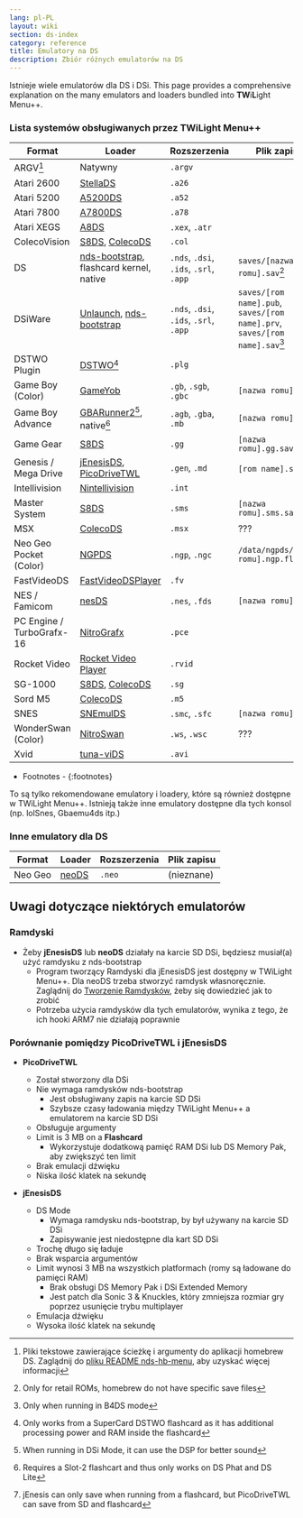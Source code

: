 ```yaml
---
lang: pl-PL
layout: wiki
section: ds-index
category: reference
title: Emulatory na DS
description: Zbiór różnych emulatorów na DS
---
```


Istnieje wiele emulatorów dla DS i DSi. This page provides a comprehensive explanation on the many emulators and loaders bundled into **TW**i**L**ight Menu++.

### Lista systemów obsługiwanych przez TWiLight Menu++

| Format                    | Loader                                           | Rozszerzenia                           | Plik zapisu                                                                |
| ------------------------- | ------------------------------------------------ | -------------------------------------- | -------------------------------------------------------------------------- |
| ARGV[^1]                  | Natywny                                          | `.argv`                                |                                                                            |
| Atari 2600                | [StellaDS][stellads]                             | `.a26`                                 |                                                                            |
| Atari 5200                | [A5200DS][a5200ds]                               | `.a52`                                 |                                                                            |
| Atari 7800                | [A7800DS][a7800ds]                               | `.a78`                                 |                                                                            |
| Atari XEGS                | [A8DS][a8ds]                                     | `.xex`, `.atr`                         |                                                                            |
| ColecoVision              | [S8DS][s8ds], [ColecoDS][colecods]               | `.col`                                 |                                                                            |
| DS                        | [nds-bootstrap][ndsbs], flashcard kernel, native | `.nds`, `.dsi`, `.ids`, `.srl`, `.app` | `saves/[nazwa romu].sav`[^2]                                               |
| DSiWare                   | [Unlaunch][unlaunch], [nds-bootstrap][ndsbs]     | `.nds`, `.dsi`, `.ids`, `.srl`, `.app` | `saves/[rom name].pub`, `saves/[rom name].prv`, `saves/[rom name].sav`[^7] |
| DSTWO Plugin              | [DSTWO][dstwo][^3]                               | `.plg`                                 |                                                                            |
| Game Boy (Color)          | [GameYob][gameyob]                               | `.gb`, `.sgb`, `.gbc`                  | `[nazwa romu].sav`                                                         |
| Game Boy Advance          | [GBARunner2][gbarunner2][^4], native[^5]         | `.agb`, `.gba`, `.mb`                  | `[nazwa romu].sav`                                                         |
| Game Gear                 | [S8DS][s8ds]                                     | `.gg`                                  | `[nazwa romu].gg.sav`                                                      |
| Genesis / Mega Drive      | [jEnesisDS][jenesis], [PicoDriveTWL][pdtwl]      | `.gen`, `.md`                          | `[rom name].srm`[^6]                                                       |
| Intellivision             | [Nintellivision][nintellivision]                 | `.int`                                 |                                                                            |
| Master System             | [S8DS][s8ds]                                     | `.sms`                                 | `[nazwa romu].sms.sav`                                                     |
| MSX                       | [ColecoDS][colecods]                             | `.msx`                                 | ???                                                                        |
| Neo Geo Pocket (Color)    | [NGPDS][ngpds]                                   | `.ngp`, `.ngc`                         | `/data/ngpds/[nazwa romu].ngp.fla`                                         |
| FastVideoDS               | [FastVideoDSPlayer][fastvideodsplayer]           | `.fv`                                  |                                                                            |
| NES / Famicom             | [nesDS][nesds]                                   | `.nes`, `.fds`                         | `[nazwa romu].sav`                                                         |
| PC Engine / TurboGrafx-16 | [NitroGrafx][nitrografx]                         | `.pce`                                 |                                                                            |
| Rocket Video              | [Rocket Video Player][rvidplayer]                | `.rvid`                                |                                                                            |
| SG-1000                   | [S8DS][s8ds], [ColecoDS][colecods]               | `.sg`                                  |                                                                            |
| Sord M5                   | [ColecoDS][colecods]                             | `.m5`                                  |                                                                            |
| SNES                      | [SNEmulDS][snemulds]                             | `.smc`, `.sfc`                         | `[nazwa romu].srm`                                                         |
| WonderSwan (Color)        | [NitroSwan][nitroswan]                           | `.ws`, `.wsc`                          | ???                                                                        |
| Xvid                      | [tuna-viDS][tunavids]                            | `.avi`                                 |                                                                            |

- Footnotes -
{:footnotes}

To są tylko rekomendowane emulatory i loadery, które są również dostępne w TWiLight Menu++. Istnieją także inne emulatory dostępne dla tych konsol (np. lolSnes, Gbaemu4ds itp.)

### Inne emulatory dla DS

| Format  | Loader         | Rozszerzenia | Plik zapisu |
| ------- | -------------- | ------------ | ----------- |
| Neo Geo | [neoDS][neods] | `.neo`       | (nieznane)  |

## Uwagi dotyczące niektórych emulatorów
### Ramdyski
- Żeby **jEnesisDS** lub **neoDS** działały na karcie SD DSi, będziesz musiał(a) użyć ramdysku z nds-bootstrap
    - Program tworzący Ramdyski dla jEnesisDS jest dostępny w TWiLight Menu++. Dla neoDS trzeba stworzyć ramdysk własnoręcznie. Zaglądnij do [Tworzenie Ramdysków](../twilightmenu/creating-ram-disks), żeby się dowiedzieć jak to zrobić
    - Potrzeba użycia ramdysków dla tych emulatorów, wynika z tego, że ich hooki ARM7 nie działają poprawnie

### Porównanie pomiędzy PicoDriveTWL i jEnesisDS
- **PicoDriveTWL**
    - Został stworzony dla DSi
    - Nie wymaga ramdysków nds-bootstrap
        - Jest obsługiwany zapis na karcie SD DSi
        - Szybsze czasy ładowania między TWiLight Menu++ a emulatorem na karcie SD DSi
    - Obsługuje argumenty
    - Limit is 3 MB on a **Flashcard**
        - Wykorzystuje dodatkową pamięć RAM DSi lub DS Memory Pak, aby zwiększyć ten limit
    - Brak emulacji dźwięku
    - Niska ilość klatek na sekundę

- **jEnesisDS**
    - DS Mode
        - Wymaga ramdysku nds-bootstrap, by był używany na karcie SD DSi
        - Zapisywanie jest niedostępne dla kart SD DSi
    - Trochę długo się ładuje
    - Brak wsparcia argumentów
    - Limit wynosi 3 MB na wszystkich platformach (romy są ładowane do pamięci RAM)
        - Brak obsługi DS Memory Pak i DSi Extended Memory
        - Jest patch dla Sonic 3 & Knuckles, który zmniejsza rozmiar gry poprzez usunięcie trybu multiplayer
    - Emulacja dźwięku
    - Wysoka ilość klatek na sekundę


<!-- Links for tables -->
[^1]: Pliki tekstowe zawierające ścieżkę i argumenty do aplikacji homebrew DS. Zaglądnij do [pliku README nds-hb-menu](https://github.com/devkitPro/nds-hb-menu#passing-arguments), aby uzyskać więcej informacji
[^2]: Only for retail ROMs, homebrew do not have specific save files
[^7]: Only when running in B4DS mode
[^3]: Only works from a SuperCard DSTWO flashcard as it has additional processing power and RAM inside the flashcard
[^4]: When running in DSi Mode, it can use the DSP for better sound
[^5]: Requires a Slot-2 flashcart and thus only works on DS Phat and DS Lite
[^6]: jEnesis can only save when running from a flashcard, but PicoDriveTWL can save from SD and flashcard

[a5200ds]: https://github.com/wavemotion-dave/A5200DS
[a7800ds]: https://github.com/wavemotion-dave/A7800DS
[a8ds]: https://github.com/wavemotion-dave/A8DS
[colecods]: https://github.com/wavemotion-dave/ColecoDS
[dstwo]: http://eng.supercard.sc
[fastvideodsplayer]: https://github.com/Gericom/FastVideoDSPlayer
[gameyob]: https://github.com/Drenn1/GameYob
[gbarunner2]: https://github.com/Gericom/GBARunner2
[jenesis]: https://www.gamebrew.org/wiki/JEnesisDS
[ndsbs]: https://github.com/DS-Homebrew/nds-bootstrap
[nesds]: https://github.com/DS-Homebrew/NesDS
[ngpds]: https://github.com/FluBBaOfWard/NGPDS
[nitrografx]: https://www.gamebrew.org/wiki/NitroGrafx
[nitroswan]: https://github.com/FluBBaOfWard/NitroSwan
[pdtwl]: https://github.com/DS-Homebrew/PicoDriveTWL
[rvidplayer]: https://gbatemp.net/threads/539163
[s8ds]: https://github.com/FluBBaOfWard/S8DS
[snemulds]: https://www.gamebrew.org/wiki/SnemulDS_-_Revival
[stellads]: https://github.com/wavemotion-dave/StellaDS
[unlaunch]: https://problemkaputt.de/unlaunch.htm
[neods]: https://www.gamebrew.org/wiki/NeoDS
[nintellivision]: https://github.com/wavemotion-dave/NINTV-DS
[tunavids]: https://github.com/chishm/tuna-vids
